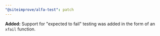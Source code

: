 ```yaml
---
"@siteimprove/alfa-test": patch
---
```


**Added:** Support for "expected to fail" testing was added in the form of an `xfail` function.
